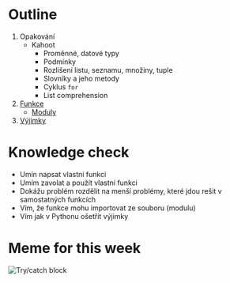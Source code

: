 # Outline

1. Opakování
   - Kahoot
     - Proměnné, datové typy
     - Podmínky
     - Rozlišení listu, seznamu, množiny, tuple
     - Slovníky a jeho metody
     - Cyklus `for`
     - List comprehension
2. [Funkce](https://kodim.cz/czechitas/progr2-python/zaklady-programovani-2/funkce)
   - [Moduly](https://docs.python.org/3/tutorial/modules.html)
3. [Výjimky](https://kodim.cz/czechitas/progr2-python/zaklady-programovani-2/vyjimky)

# Knowledge check

- Umín napsat vlastní funkci
- Umím zavolat a použít vlastní funkci
- Dokážu problém rozdělit na menší problémy, které jdou rešit v samostatných funkcích
- Vím, že funkce mohu importovat ze souboru (modulu)
- Vím jak v Pythonu ošetřit výjimky

# Meme for this week

![Try/catch block](https://miro.medium.com/max/1400/1*ekJ5cBK7OvtifeavpNn7Tg.jpeg)
